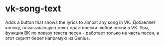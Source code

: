 # vk-song-text
Adds a button that shows the lyrics to almost any song in VK. Добавляет кнопку, показывающую текст практически любой песни в VK. Увы, функция ВК по показу текста песен - работает только на часть песен, а этот скрипт берёт напрямую из Genius. 

